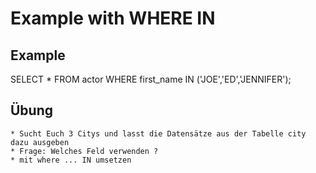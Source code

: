 # Example with WHERE IN

## Example 

SELECT * FROM actor WHERE first_name IN ('JOE','ED','JENNIFER');

## Übung 

```
* Sucht Euch 3 Citys und lasst die Datensätze aus der Tabelle city dazu ausgeben 
* Frage: Welches Feld verwenden ? 
* mit where ... IN umsetzen 

```

